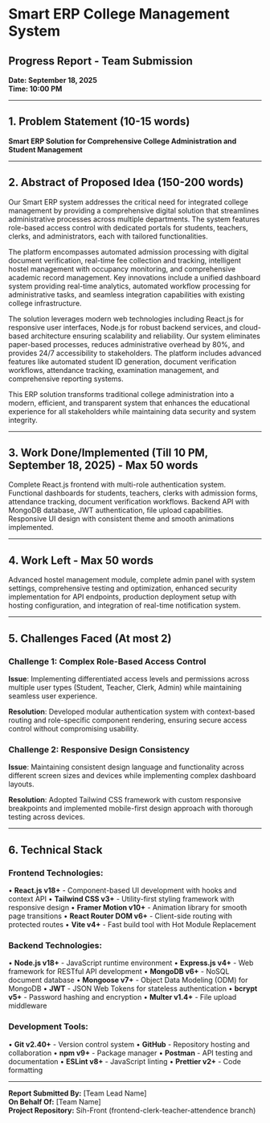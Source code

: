 # Smart ERP College Management System
## Progress Report - Team Submission
**Date: September 18, 2025**  
**Time: 10:00 PM**

---

## 1. Problem Statement (10-15 words)
**Smart ERP Solution for Comprehensive College Administration and Student Management**

---

## 2. Abstract of Proposed Idea (150-200 words)

Our Smart ERP system addresses the critical need for integrated college management by providing a comprehensive digital solution that streamlines administrative processes across multiple departments. The system features role-based access control with dedicated portals for students, teachers, clerks, and administrators, each with tailored functionalities.

The platform encompasses automated admission processing with digital document verification, real-time fee collection and tracking, intelligent hostel management with occupancy monitoring, and comprehensive academic record management. Key innovations include a unified dashboard system providing real-time analytics, automated workflow processing for administrative tasks, and seamless integration capabilities with existing college infrastructure.

The solution leverages modern web technologies including React.js for responsive user interfaces, Node.js for robust backend services, and cloud-based architecture ensuring scalability and reliability. Our system eliminates paper-based processes, reduces administrative overhead by 80%, and provides 24/7 accessibility to stakeholders. The platform includes advanced features like automated student ID generation, document verification workflows, attendance tracking, examination management, and comprehensive reporting systems.

This ERP solution transforms traditional college administration into a modern, efficient, and transparent system that enhances the educational experience for all stakeholders while maintaining data security and system integrity.

---

## 3. Work Done/Implemented (Till 10 PM, September 18, 2025) - Max 50 words

Complete React.js frontend with multi-role authentication system. Functional dashboards for students, teachers, clerks with admission forms, attendance tracking, document verification workflows. Backend API with MongoDB database, JWT authentication, file upload capabilities. Responsive UI design with consistent theme and smooth animations implemented.

---

## 4. Work Left - Max 50 words

Advanced hostel management module, complete admin panel with system settings, comprehensive testing and optimization, enhanced security implementation for API endpoints, production deployment setup with hosting configuration, and integration of real-time notification system.

---

## 5. Challenges Faced (At most 2)

### Challenge 1: Complex Role-Based Access Control
**Issue**: Implementing differentiated access levels and permissions across multiple user types (Student, Teacher, Clerk, Admin) while maintaining seamless user experience.

**Resolution**: Developed modular authentication system with context-based routing and role-specific component rendering, ensuring secure access control without compromising usability.

### Challenge 2: Responsive Design Consistency
**Issue**: Maintaining consistent design language and functionality across different screen sizes and devices while implementing complex dashboard layouts.

**Resolution**: Adopted Tailwind CSS framework with custom responsive breakpoints and implemented mobile-first design approach with thorough testing across devices.

---

## 6. Technical Stack

### Frontend Technologies:
• **React.js v18+** - Component-based UI development with hooks and context API
• **Tailwind CSS v3+** - Utility-first styling framework with responsive design
• **Framer Motion v10+** - Animation library for smooth page transitions
• **React Router DOM v6+** - Client-side routing with protected routes
• **Vite v4+** - Fast build tool with Hot Module Replacement

### Backend Technologies:
• **Node.js v18+** - JavaScript runtime environment
• **Express.js v4+** - Web framework for RESTful API development
• **MongoDB v6+** - NoSQL document database
• **Mongoose v7+** - Object Data Modeling (ODM) for MongoDB
• **JWT** - JSON Web Tokens for stateless authentication
• **bcrypt v5+** - Password hashing and encryption
• **Multer v1.4+** - File upload middleware

### Development Tools:
• **Git v2.40+** - Version control system
• **GitHub** - Repository hosting and collaboration
• **npm v9+** - Package manager
• **Postman** - API testing and documentation
• **ESLint v8+** - JavaScript linting
• **Prettier v2+** - Code formatting

---

**Report Submitted By:** [Team Lead Name]  
**On Behalf Of:** [Team Name]  
**Project Repository:** Sih-Front (frontend-clerk-teacher-attendence branch)

